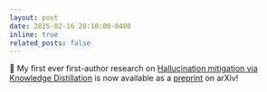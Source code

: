 ```yaml
---
layout: post
date: 2025-02-16 20:10:00-0400
inline: true
related_posts: false
---
```


🎉 My first ever first-author research on [Hallucination mitigation via Knowledge Distillation](https://hieuchi911.github.io/projects/1_project/) is now available as a [preprint](https://arxiv.org/abs/2502.11306) on arXiv!